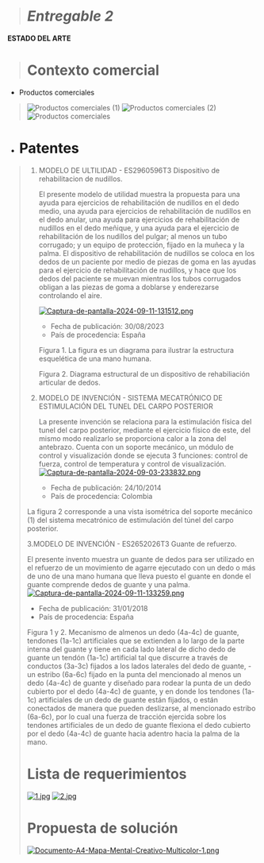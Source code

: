 > # *Entregable 2*
>
 **ESTADO DEL ARTE**
>
> # **Contexto comercial**
>
- Productos comerciales
> ![Productos comerciales (1)](https://github.com/user-attachments/assets/e8efa1b8-2814-4b3f-81f3-c0363b5c26a0)
> ![Productos comerciales (2)](https://github.com/user-attachments/assets/a470e5ca-63ef-4c5a-95bf-933e221e64e8)
> ![Productos comerciales](https://github.com/user-attachments/assets/13843ca6-f0c5-4be7-9388-2270afd80969)

- # Patentes
> 1. MODELO DE ULTILIDAD - ES2960596T3 Dispositivo de rehabilitacion de nudillos.
>    
> 
>    El presente modelo de utilidad muestra la propuesta para una ayuda para ejercicios de rehabilitación de nudillos en el dedo medio, una ayuda para ejercicios de rehabilitación de
>    nudillos en el dedo anular, una ayuda para ejercicios de rehabilitación de nudillos en el dedo meñique, y una ayuda para
>    el ejercicio de rehabilitación de los nudillos del pulgar; al menos un tubo corrugado; y un equipo de protección, fijado en la muñeca y la palma.
>    El dispositivo de rehabilitación de nudillos se coloca en los dedos de un paciente por medio de piezas de goma en las ayudas
>    para el ejercicio de rehabilitación de nudillos, y hace que los dedos del paciente se muevan mientras los tubos corrugados obligan a las piezas de goma a doblarse y enderezarse controlando el aire.
>    
>    [![Captura-de-pantalla-2024-09-11-131512.png](https://i.postimg.cc/ZRv4v0rg/Captura-de-pantalla-2024-09-11-131512.png)](https://postimg.cc/CB0WWhrH)
>    
>    - Fecha de publicación: 30/08/2023
>    - País de procedencia: España
>    
>    Figura 1. La figura es un diagrama para ilustrar la estructura esquelética de una mano humana.
>    
>    Figura 2. Diagrama estructural de un dispositivo de rehabiliación articular de dedos.
>    
> 3. MODELO DE INVENCIÓN - SISTEMA MECATRÓNICO DE ESTIMULACIÓN DEL TUNEL DEL CARPO POSTERIOR
>    
>    La presente invención se relaciona para la estimulación física del tunel del carpo posterior, mediante el ejercicio físico de este, del mismo modo realizarlo se proporciona calor a la zona
>    del antebrazo. Cuenta con un soporte mecánico, un módulo de control y visualización donde se ejecuta 3 funciones: control de fuerza, control de temperatura y control de visualización.
>    [![Captura-de-pantalla-2024-09-03-233832.png](https://i.postimg.cc/7P50L3by/Captura-de-pantalla-2024-09-03-233832.png)](https://postimg.cc/Z0hC7yrf)
>    
>    - Fecha de publicación: 24/10/2014
>    - País de procedencia: Colombia
>    
>   La figura 2 corresponde a una vista isométrica del soporte mecánico (1) del sistema mecatrónico de estimulación del túnel del carpo posterior.
> 
> 3.MODELO DE INVENCIÓN - ES2652026T3 Guante de refuerzo.
> 
>   El presente invento muestra un guante de dedos para ser utilizado en el refuerzo de un movimiento de agarre ejecutado con un dedo o más de uno de una mano humana que lleva puesto el guante
>   en donde el guante comprende dedos de guante y una palma.
>  [![Captura-de-pantalla-2024-09-11-133259.png](https://i.postimg.cc/pL1S5vP5/Captura-de-pantalla-2024-09-11-133259.png)](https://postimg.cc/jDPcBGwR)
>
>    - Fecha de publicación: 31/01/2018
>    - País de procedencia: España
> 
>    Figura 1 y 2. Mecanismo de almenos un dedo (4a-4c) de guante, tendones (1a-1c) artificiales que se extienden a lo largo de la parte interna del guante y tiene en cada lado lateral
>    de dicho dedo de guante un tendón (1a-1c) artificial tal que discurre a través de conductos (3a-3c) fijados a los lados laterales del dedo de guante, - un estribo (6a-6c) fijado en
>    la punta del mencionado al menos un dedo (4a-4c) de guante y diseñado para rodear la punta de un dedo cubierto por el dedo (4a-4c) de guante, y en donde los tendones (1a-1c) artificiales
>    de un dedo de guante están fijados, o están conectados de manera que pueden deslizarse, al mencionado estribo (6a-6c), por lo cual una fuerza de tracción ejercida sobre los tendones
>    artificiales de un dedo de guante flexiona el dedo cubierto por el dedo (4a-4c) de guante hacia adentro hacia la palma de la mano.
> 
> # **Lista de requerimientos**
>
>[![1.jpg](https://i.postimg.cc/L6QYpr4B/1.jpg)](https://postimg.cc/7f7Y1t2f)
>[![2.jpg](https://i.postimg.cc/d1FD6Fnv/2.jpg)](https://postimg.cc/cKDs1VV5)
>
> # **Propuesta de solución**
> 
> [![Documento-A4-Mapa-Mental-Creativo-Multicolor-1.png](https://i.postimg.cc/HLM5LnwQ/Documento-A4-Mapa-Mental-Creativo-Multicolor-1.png)](https://postimg.cc/Z9T07TDR)
> 




